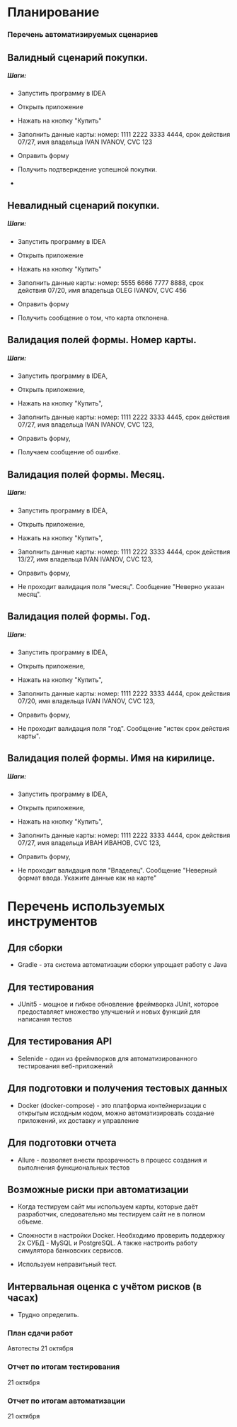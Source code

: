 # Планирование #

### Перечень автоматизируемых сценариев ###

## Валидный сценарий покупки. ##
##### Шаги: #####

* Запустить программу в IDEA

* Открыть приложение

* Нажать на кнопку "Купить"

* Заполнить данные карты: номер: 1111 2222 3333 4444, срок действия 07/27, имя владельца IVAN IVANOV, CVC 123

* Оправить форму

* Получить подтверждение успешной покупки.

* 

## Невалидный сценарий покупки. ##

##### Шаги: #####

* Запустить программу в IDEA

* Открыть приложение

* Нажать на кнопку "Купить"

* Заполнить данные карты: номер: 5555 6666 7777 8888, срок действия 07/20, имя владельца OLEG IVANOV, CVC 456

* Оправить форму

* Получить сообщение о том, что карта отклонена.

## Валидация полей формы. Номер карты. ##

##### Шаги: #####

* Запустить программу в IDEA, 

* Открыть приложение,

* Нажать на кнопку "Купить",

* Заполнить данные карты: номер: 1111 2222 3333 4445, срок действия 07/27, имя владельца IVAN IVANOV, CVC 123,

* Оправить форму,

* Получаем сообщение об ошибке.

## Валидация полей формы. Месяц. ##

##### Шаги: #####

* Запустить программу в IDEA,

* Открыть приложение,

* Нажать на кнопку "Купить",

* Заполнить данные карты: номер: 1111 2222 3333 4444, срок действия 13/27, имя владельца IVAN IVANOV, CVC 123,

* Оправить форму,

* Не проходит валидация поля "месяц". Сообщение "Неверно указан месяц".

## Валидация полей формы. Год. ##

##### Шаги: #####

* Запустить программу в IDEA,

* Открыть приложение,

* Нажать на кнопку "Купить",

* Заполнить данные карты: номер: 1111 2222 3333 4444, срок действия 07/20, имя владельца IVAN IVANOV, CVC 123,

* Оправить форму,

* Не проходит валидация поля "год". Сообщение "истек срок действия карты".

## Валидация полей формы. Имя на кирилице. ##

 ##### Шаги: #####

* Запустить программу в IDEA,

* Открыть приложение,

* Нажать на кнопку "Купить",

* Заполнить данные карты: номер: 1111 2222 3333 4444, срок действия 07/27, имя владельца ИВАН ИВАНОВ, CVC 123,

* Оправить форму,

* Не проходит валидация поля "Владелец". Сообщение "Неверный формат ввода. Укажите данные как на карте"

# Перечень используемых инструментов #

## Для сборки ##

* Gradle - эта система автоматизации сборки упрощает работу с Java 

## Для тестирования ##

* JUnit5 - мощное и гибкое обновление фреймворка JUnit, которое предоставляет множество улучшений и новых функций для написания тестов

## Для тестирования API ## 

* Selenide - один из фреймворков для автоматизированного тестирования веб-приложений

## Для подготовки и получения тестовых данных ## 

* Docker (docker-compose) - это платформа контейнеризации с открытым исходным кодом, можно автоматизировать создание приложений, их доставку и управление
## Для подготовки отчета ## 

* Allure - позволяет внести прозрачность в процесс создания и выполнения функциональных тестов


## Возможные риски при автоматизации ## 

* Когда тестируем сайт мы используем карты, которые даёт разработчик, следовательно мы тестируем сайт не в полном объеме.

* Сложности в настройки Docker. Необходимо проверить поддержку 2х СУБД - MySQL и PostgreSQL. А также настроить работу симулятора банковских сервисов.

* Используем неправитьный тест.

## Интервальная оценка с учётом рисков (в часах) ## 

* Трудно определить.

### План сдачи работ ###
Автотесты
21 октября

### Отчет по итогам тестирования ###
21 октября

### Отчет по итогам автоматизации ###
21 октября
